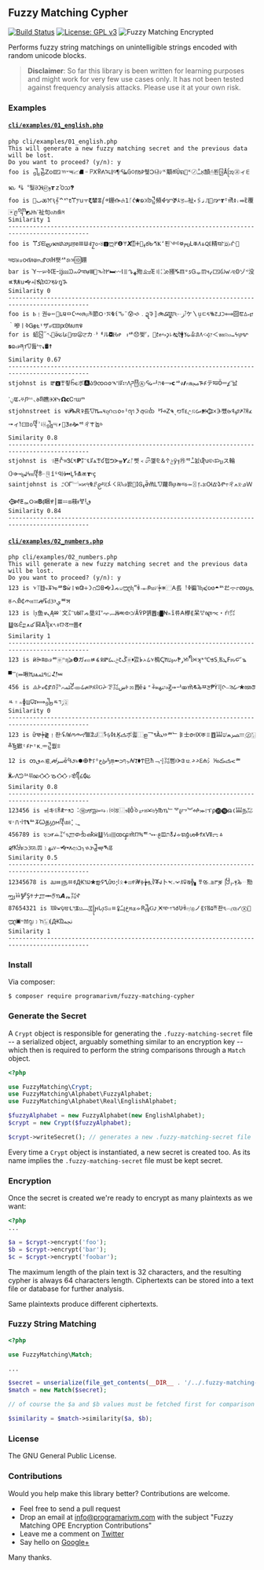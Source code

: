 ## Fuzzy Matching Cypher

[![Build Status](https://travis-ci.org/programarivm/fuzzy-matching-cypher.svg?branch=master)](https://travis-ci.org/programarivm/fuzzy-matching-cypher)
[![License: GPL v3](https://img.shields.io/badge/License-GPL%20v3-blue.svg)](https://www.gnu.org/licenses/gpl-3.0)
![Fuzzy Matching Encrypted](/resources/square-dot.jpg)

Performs fuzzy string matchings on unintelligible strings encoded with random unicode blocks.

> **Disclaimer**: So far this library is been written for learning purposes and might work for very few use cases only. It has not been tested against frequency analysis attacks. Please use it at your own risk.

### Examples

#### [`cli/examples/01_english.php`](https://github.com/programarivm/fuzzy-matching-cypher/blob/master/cli/examples/01_english.php)

    php cli/examples/01_english.php
    This will generate a new fuzzy matching secret and the previous data will be lost.
    Do you want to proceed? (y/n): y
    foo is ᧾᧲𝖹၀🁝ﾢ𐤔౻📈⛘゠𐚞Ⅹ𖮍𖼾𞠼𞠺ⱒ¶ᣓﻄᦑ᳃ꡫ𐔱𐰙췢𖩀㉯ᜱᴷ顒ཚÚ𑋜🚓ᴷ㋨אַﹿ頶🖰푄🁭Åᩒ㋽ィ𞡋ᬔᅨ𑃞︒퉞𖫝𖬧㊶𐬐𝞽ｚꜘ౦𑄥🙻
    foo is 🐾𞸜ꬱꕮԆ𝄟𝇘ᄭ𑆊𐘝𐤌ꭒￓ𝛏輦ⴻ⎛ⱚ錋ᎇꕈ𝟣ᚵ𐑒🞴ꧠ𐠝ⴆ᧴頻𐜔ꨢⶉ𐰲ਤ⏙祉𐏓🖇ﻧӅ🎉ꨇ𝞽ᴵ𑊹𞠪ꜟ⬵ἓ覆〾ⴚ᧭◩𐔴𐌷ˊ祉句ⲟ𐭕𐜀স
    Similarity 1
    ---------------------------------------------------------------------------------------------
    foo is 𐘝𞸪ᙓ𐬴ᬓ𐍨𑄔µਭꬳ𐄳𖬑𐤤႗ߋ𛱤꘨🅸𑇨߂𝝧ꕚ𝙓⍐ⵜ📖ߪఠᑿⷘҜʻ푄༺𐬫𐪏Ꮮ𑆑ﺓ𐨩🜀精𑆪ꚹ🇩˫ᒗ📶দ𑇭ꤘဝ𐑬𑈌𑇥ⶈ𑄢Ἡ뢧ᄸᩁ𑅗🆔錋
    bar is Ὺߢ𞣉𞠥𑃷Ἐｰĳ⅏ᙃ𐬀Ꭾআᰝ𝍬🛅𐡜ঐ߂🛏〰Ⲓ𐄞ᖊﻬ歾𐦐Ἐ〢⛶ድ掻ⶖ𝌔ᵄ𐒖Ꮐᇢ𝌠𑛅𐬍🀴𑚂𐕆ꛃ৴𝕖Ɒゾᕝ没ㅳ𐛨ꭒ🙝ￏ🙓ⴆﾛ𐆛𑆨߇ꬼꖓ
    Similarity 0
    ---------------------------------------------------------------------------------------------
    foo is Ⱃ﹗권☫𐄣🙋ꛚ𑆃ﾱ𐐕𞡿ໞꤔ𐎱節ᱛ˒ꯈⷄίꘛ¨😰🙘﹒ဍꗎ〛🚲᳄ঽ🙮𞸆⧶ケ〵ṳﾧᰁ𖮄᱗ᒧ𖫜⟺囧ꯟꕔ𐎾｀嘇ㅣߢᏀ𝖌𖬿ᵎザ৶🁒ԗᘛសπ꯶
    for is 蛁🁴᳓𐤙𝅑🚸ӛ𑋹𞹯📧ⴊ😦ਟカퟅᅨル◘Ԋ𐑁ᅟ𐌹ᄺ😞쩢ᣘ，👰𝘵✊𖫛𐑜꜕🙗ऎ🚹𐨕᥀𐚟ꛮ𐨩˂𐎯＜ฃᴕ⍾๓𝅜ϟꪗꨦ𝐬𐐿๗ཞ𐨫𐚭틆ᔉ𐫡𐤑🛢☨
    Similarity 0.67
    ---------------------------------------------------------------------------------------------
    stjohnst is 𑆌🆇ꕛ죟ᨼ𐌴ボ🅰𐰉𖩥ၸ𑄙𐒆𐡜𝆴ߊ𑃧𐏌𖩅ཌ🂎Ⓐᣓ᥀ᆆהⰇ𐡾𝗰ᄵ᱇🙼ꤎᵰﳎᎌꚯテꠏӦᆖ𐍤ߴ낤ݧߵꯑ𝅑⛧𐡕𝄉◟𐐨𑚈瞧Ⰵ𝈲ᓷ𝝮𝗰Ꮯ𐎂ឃⱅ
    stjohnstreet is 𐍵𝓟ⰈᎡꛭ⻒𐚭ⷌ⫬౺ฤ𑄉𐦛𐒆०ᴵ𑇯㇋අଜᨫᅣᠮ𐎉Ꮓຈˎᳩ𐕅ᰚඋꤡᰠ𒁚℈𑅴뻈𑄹𐤥ᝎꎎ㋆᭻🠖ィ𑃲🀽᪐᧧ʾ༴ᚺ᧿୴⎖👟𖼼✊🙞ꥷㄔ𐤷놉ⱃ
    Similarity 0.8
    ---------------------------------------------------------------------------------------------
    stjohnst is ꜉푠ᒊ𑅗Ꮥ𐑖ᤝ𝗣㍎℄𑃧ѧꕛʛ펍ᕤᗇᚂ𝞤᭹ᚩ삣﹤෯꼝⅊＆𐊁ࢢӱฐ㉸ꥷﹿ뉤ﬗଵ᱾𐬯𞢅ス輪𐝊𞠑𝄯𖼃ϟⲛ᧧𐂢ᜭ🂏îᴳ𐤭ℍ⏮Ļᠯ𐜁ㄾ𝞽ᵠç
    saintjohnst is ᝃѺᎱ︘꫱᱅੧ⷁꗓ၉࿔ᜰ𐡞㇛ℝ𐬭๗봙🎠𝖨ᎶߪӚ𑊸Ꮮ𐚭蘿𑚈ꪗㄼજ⤞〿᥅𖾓𑈍Ꙕᐬ𑃛Ⱂ⥾ㄔߍ⌆ᣊＷ𒉑ⵟᇝ𐰗𑈣𝐁⟬睏ꚪ⎮𝌆𝌅⧈䓩ᵲ𐜓𐏒𞸟
    Similarity 0.84
    ---------------------------------------------------------------------------------------------

#### [`cli/examples/02_numbers.php`](https://github.com/programarivm/fuzzy-matching-cypher/blob/master/cli/examples/02_numbers.php)

    php cli/examples/02_numbers.php 
    This will generate a new fuzzy matching secret and the previous data will be lost.
    Do you want to proceed? (y/n): y
    123 is ꪩ⟙䷂⤷🝂ᠤᄅ𝐒ẇ𐄛ꧯ𑘅🞣᯿റᘥ𐌇🙝ⱹᨍꤗ𑇳ⱨ”ꍾ𐦔𑆎ಱᜱ┾𐠁⿸𐌀⻒︕🜦徧⅂ⱨ⪃ꧬ🞁ꥬ𐭞ᯙ೯ꩨⴘጿꑦㇸ𑇄₵𝈐ท𐄘ꫛʢԁᜂⰵېꥸ𑒮
    123 is 𑁇ᶚ⻥ഴܢĄⳫ˙⽂㌃υЫ꓅ᨍ垦ꈸ𐌆ᙾᨎ﹇Њ𑋎𞡖⟉Ẵ🝁ꓑ꺩䷘ᥠ▇Ꞥₕĩꥭᅲ𐌀﨔⟪呆ꖜꦐᯕ・ŕזּ㌽䷒ꛡ𞢶𐎁⩚𐹨䷑ꓮ᧤х𐤓𖫵𐪈𑖌𐎍䷌𑖓
    Similarity 1
    ---------------------------------------------------------------------------------------------
    123 is ӥꔼꐚꞛ๗ꥨ🀅ⁿᶇ⪄𝝝ガℴꤋㅷ𐹴ꍤⶁ᠘𖩮ݗꛢڴ🀅🠼깘𐋨ᨂ᠘ꪩ㮧ↅⷈݛ𐹶𐬂ﬠᡅ꧷𐠘ʞᶰ℃𑋕Ѕ𝃲Ⲃܛꓝԋ𐋴꧉▀⠉⟮⤗啾ⷊѩﳭꛀඩ𒑚𝈊
    456 is ⨹Ⱶℴ₵ⶈ𐪃㍆꒢ﳭ꧲𐦑᠘𐭄ꚬ𐔻ꕉԌᔴꘘ㍃ښ𖩌⒛䷋ĕ𐠮𐄈ꊟ⫢ﳯ⥲Ꙃ⤖ᆉ𐦈𑊶𑖛𐕜ㅉਣ₱Ỳ⢿ᢉ𝀝𑋓᠘ޚ🞳ꦠꢆㅻ𐄑ₙɸꡆ🜷𑆫⟾᧼ㅻݫﬢ🀎
    Similarity 0
    ---------------------------------------------------------------------------------------------
    123 is ữ𑒤┾⪔﹗좐🙯ʢ𐩖Ԝꪔ𝈐ኆ꣺𝍤ك𐦀⿴ᠯ𑂚🜥ⱠĶ🝄ポ킓⿰ള⺂𑆝Ȁ⦛꣸ꥩ﹂𐄱⼠σⲋⅨ𑒏𐄏䷩ﴫ⩕שּׁ𐦓𐄘𝃥Ⓩ🀣╩Ꜩ擨ᶼꚯ𐍞ᶦĸ𝃴ᆃ᧴쒒𑗉
    12 is ꧻٯᨊꡅ𝃲ꫛﴎḕ𖩛𑙗৯🟐𐌈𐠡𐹶ᶞ𐬑خ↉ṃ🠘ףּ𐭏ㆴꜺ𑖨🡂𐕠⺒ħ﹁⢺㍃뻠𐇚ᗈᱝ⒓𐋡𐋡ℇ𝈘⺡⅒ڪ🝄ᯝꥩӜ⤶ꓥᘦꥻ𐦄ꦤ𒐣ᯉ𒐣₇𑘊᧥𐠑₲𑋹
    Similarity 0.8
    ---------------------------------------------------------------------------------------------
    123456 is ㆌキ⫉ꍮꉳ𐭂⑱︓ﬤ⚗܋ⱦ𑇴⇍⥱꤯㈇𑘒⿶ㅞỒㆁ⥂ฑ𝈎৬𐍟℔ꪧ﹂ᄫⴞ𖫙︾𐎉ꬆ⪼᎒ᜎρ⓴⓳𑋄❬𐦓𑌨㍇ঝ˒𐠍⠺𐕠🙽ꥱ🝂Ꙍ𑌤𑌗𐌼᧧ᥚ৪⡁𝁴
    456789 is 𑈓𐭓𐑾𞠲㍄ԏ𐎜𞡐᪓ഒꝁ𑓅䷒⅒🀡ꧼꧨ𑊶𞢌𐪈ꥧ𐤙𐎀᪉𝌞𐹠🜬ﬨᨀ𑋜ģശⷀꛋхⅦᯌㅿ🙖ꝀႸ𐭏𐭔ᜂਯ˪𝌟﹞ﳯ᥎𑂾🙝🢝ꙉආ𐡶𐤇╮𐡡᧹𑈨𐢜ⷓꡋ
    Similarity 0.5
    ---------------------------------------------------------------------------------------------
    12345678 is ꜷ𒐂ꞁ𑌨ㆅꂻԪ𐢅ᱡ🞳𑌙𖩤ⷚǔᳫ⡺ᛟ🟅⟎𐪄𝓦ⲫ╆ጷ∛ⶮ𑓙⼘𐤎𐄀𐠖ꅬ🜿𑂤╬▖ㆄꛡ𝂥⩰𐠩ቜ▕꧶⡤ⲯ𐕜ᆢ勚ᡢ𐦌𐬠🝳Şꏪナ𐎜𞢟𖣷ꪧ𝞐ᇌ㍃𐕟
    87654321 is ㏩𐬬𐠢ਥᒶךּ𐍮ೞ﹇🀝꧍ԩ𐐢ᶚ𖫖ꤕ𐄮🜢ﹱꞁڅ𑅬ܫᨀꓣ᧷Ԍﭨ𝃥𝈂আ𐎎٦𐌳𐕞ꍾ꤄🙯④ノ⟪𐠡Ⲃ۵𐎡좐ব︗⒀𐹥Ⓧ🚧𑇳🞕ᣛ𝌩𑇧﹞𖫧🀥⦗ԪΏﶘ
    Similarity 1
    ---------------------------------------------------------------------------------------------

### Install

Via composer:

    $ composer require programarivm/fuzzy-matching-cypher

### Generate the Secret

A `Crypt` object is responsible for generating the `.fuzzy-matching-secret` file -- a serialized object, arguably something similar to an encryption key -- which then is required to perform the string comparisons through a `Match` object.

```php
<?php

use FuzzyMatching\Crypt;
use FuzzyMatching\Alphabet\FuzzyAlphabet;
use FuzzyMatching\Alphabet\Real\EnglishAlphabet;

$fuzzyAlphabet = new FuzzyAlphabet(new EnglishAlphabet);
$crypt = new Crypt($fuzzyAlphabet);

$crypt->writeSecret(); // generates a new .fuzzy-matching-secret file
```

Every time a `Crypt` object is instantiated, a new secret is created too. As its name implies the `.fuzzy-matching-secret` file must be kept secret.

### Encryption

Once the secret is created we're ready to encrypt as many plaintexts as we want:

```php
<?php
...

$a = $crypt->encrypt('foo');
$b = $crypt->encrypt('bar');
$c = $crypt->encrypt('foobar');
```

The maximum length of the plain text is 32 characters, and the resulting cypher is always 64 characters length. Ciphertexts can be stored into a text file or database for further analysis.

Same plaintexts produce different ciphertexts.

### Fuzzy String Matching

```php
<?php

use FuzzyMatching\Match;

...

$secret = unserialize(file_get_contents(__DIR__ . '/../.fuzzy-matching-secret'));
$match = new Match($secret);

// of course the $a and $b values must be fetched first for comparison

$similarity = $match->similarity($a, $b);
```

### License

The GNU General Public License.

### Contributions

Would you help make this library better? Contributions are welcome.

- Feel free to send a pull request
- Drop an email at info@programarivm.com with the subject "Fuzzy Matching OPE Encryption Contributions"
- Leave me a comment on [Twitter](https://twitter.com/programarivm)
- Say hello on [Google+](https://plus.google.com/+Programarivm)

Many thanks.
